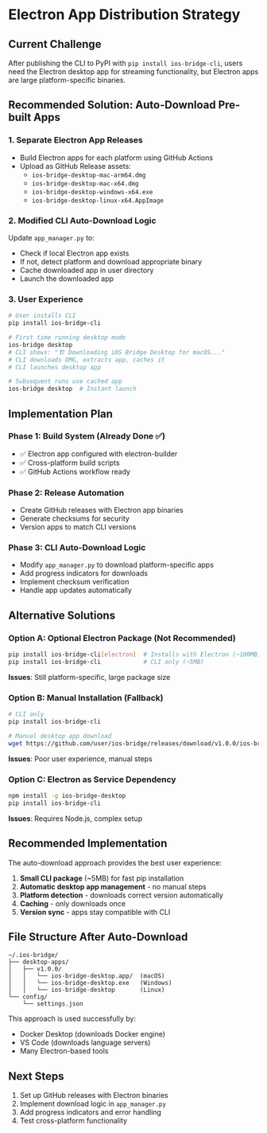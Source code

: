 # Electron App Distribution Strategy

## Current Challenge
After publishing the CLI to PyPI with `pip install ios-bridge-cli`, users need the Electron desktop app for streaming functionality, but Electron apps are large platform-specific binaries.

## Recommended Solution: Auto-Download Pre-built Apps

### 1. **Separate Electron App Releases**
- Build Electron apps for each platform using GitHub Actions
- Upload as GitHub Release assets:
  - `ios-bridge-desktop-mac-arm64.dmg`
  - `ios-bridge-desktop-mac-x64.dmg`  
  - `ios-bridge-desktop-windows-x64.exe`
  - `ios-bridge-desktop-linux-x64.AppImage`

### 2. **Modified CLI Auto-Download Logic**
Update `app_manager.py` to:
- Check if local Electron app exists
- If not, detect platform and download appropriate binary
- Cache downloaded app in user directory
- Launch the downloaded app

### 3. **User Experience**
```bash
# User installs CLI
pip install ios-bridge-cli

# First time running desktop mode
ios-bridge desktop
# CLI shows: "🏗️ Downloading iOS Bridge Desktop for macOS..."
# CLI downloads DMG, extracts app, caches it
# CLI launches desktop app

# Subsequent runs use cached app
ios-bridge desktop  # Instant launch
```

## Implementation Plan

### Phase 1: Build System (Already Done ✅)
- ✅ Electron app configured with electron-builder
- ✅ Cross-platform build scripts
- ✅ GitHub Actions workflow ready

### Phase 2: Release Automation
- Create GitHub releases with Electron app binaries
- Generate checksums for security
- Version apps to match CLI versions

### Phase 3: CLI Auto-Download Logic
- Modify `app_manager.py` to download platform-specific apps
- Add progress indicators for downloads
- Implement checksum verification
- Handle app updates automatically

## Alternative Solutions

### Option A: Optional Electron Package (Not Recommended)
```bash
pip install ios-bridge-cli[electron]  # Installs with Electron (~100MB)
pip install ios-bridge-cli            # CLI only (~5MB)
```
**Issues**: Still platform-specific, large package size

### Option B: Manual Installation (Fallback)
```bash
# CLI only
pip install ios-bridge-cli

# Manual desktop app download
wget https://github.com/user/ios-bridge/releases/download/v1.0.0/ios-bridge-desktop-mac.dmg
```
**Issues**: Poor user experience, manual steps

### Option C: Electron as Service Dependency
```bash
npm install -g ios-bridge-desktop
pip install ios-bridge-cli
```
**Issues**: Requires Node.js, complex setup

## Recommended Implementation

The auto-download approach provides the best user experience:

1. **Small CLI package** (~5MB) for fast pip installation
2. **Automatic desktop app management** - no manual steps
3. **Platform detection** - downloads correct version automatically
4. **Caching** - only downloads once
5. **Version sync** - apps stay compatible with CLI

## File Structure After Auto-Download
```
~/.ios-bridge/
├── desktop-apps/
│   ├── v1.0.0/
│   │   └── ios-bridge-desktop.app/  (macOS)
│   │   └── ios-bridge-desktop.exe   (Windows)
│   │   └── ios-bridge-desktop       (Linux)
└── config/
    └── settings.json
```

This approach is used successfully by:
- Docker Desktop (downloads Docker engine)
- VS Code (downloads language servers)  
- Many Electron-based tools

## Next Steps

1. Set up GitHub releases with Electron binaries
2. Implement download logic in `app_manager.py`
3. Add progress indicators and error handling
4. Test cross-platform functionality